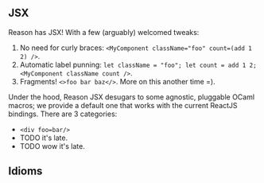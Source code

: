 ## JSX
Reason has JSX! With a few (arguably) welcomed tweaks:

1. No need for curly braces: `<MyComponent className="foo" count=(add 1 2) />`.
2. Automatic label punning: `let className = "foo"; let count = add 1 2; <MyComponent className count />`.
3. Fragments! `<>foo bar baz</>`. More on this another time =).

Under the hood, Reason JSX desugars to some agnostic, pluggable OCaml macros; we provide a default one that works with the current ReactJS bindings. There are 3 categories:

- `<div foo=bar/>`
- TODO it's late.
- TODO wow it's late.

## Idioms
